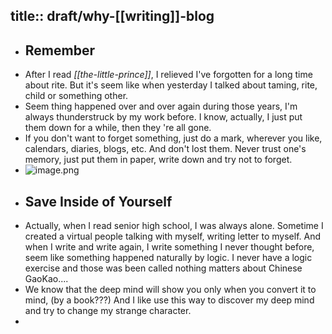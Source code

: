 title:: draft/why-[[writing]]-blog
-
- ## Remember
- After I read *[[the-little-prince]]*, I relieved I've forgotten for a long time about rite. But it's seem like when yesterday I talked about taming, rite, child or something other.
- Seem thing happened over and over again during those years, I'm always thunderstruck by my work before. I know, actually, I just put them down for a while, then they 're all gone.
- If you don't want to forget something, just do a mark, wherever you like, calendars, diaries, blogs, etc. And don't lost them. Never trust one's memory, just put them in paper, write down and try not to forget.
- ![image.png](../assets/image_1653621462242_0.png)
- ## Save Inside of Yourself
- Actually, when I read senior high school, I was always alone. Sometime I created a virtual people talking with myself, writing letter to myself. And when I write and write again, I write something I never thought before, seem like something happened naturally by logic. I never have a logic exercise and those was been called nothing matters about Chinese GaoKao....
- We know that the deep mind will show you only when you convert it to mind, (by a book???) And I like use this way to discover my deep mind and try to change my strange character.
-